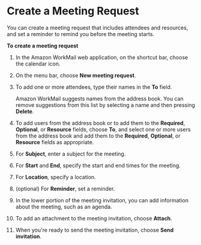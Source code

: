 # Create a Meeting Request<a name="create_meeting_request"></a>

You can create a meeting request that includes attendees and resources, and set a reminder to remind you before the meeting starts\.

**To create a meeting request**

1. In the Amazon WorkMail web application, on the shortcut bar, choose the calendar icon\.

1. On the menu bar, choose **New meeting request**\.

1. To add one or more attendees, type their names in the **To** field\.

   Amazon WorkMail suggests names from the address book\. You can remove suggestions from this list by selecting a name and then pressing **Delete**\.

1. To add users from the address book or to add them to the **Required**, **Optional**, or **Resource** fields, choose **To**, and select one or more users from the address book and add them to the **Required**, **Optional**, or **Resource** fields as appropriate\.

1. For **Subject**, enter a subject for the meeting\.

1. For **Start** and **End**, specify the start and end times for the meeting\.

1. For **Location**, specify a location\.

1. \(optional\) For **Reminder**, set a reminder\.

1. In the lower portion of the meeting invitation, you can add information about the meeting, such as an agenda\.

1. To add an attachment to the meeting invitation, choose **Attach**\.

1. When you're ready to send the meeting invitation, choose **Send invitation**\.